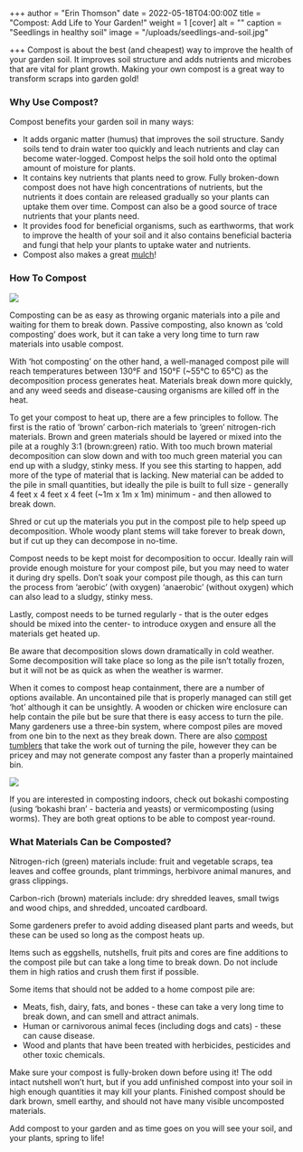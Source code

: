 +++
author = "Erin Thomson"
date = 2022-05-18T04:00:00Z
title = "Compost: Add Life to Your Garden!"
weight = 1
[cover]
alt = ""
caption = "Seedlings in healthy soil"
image = "/uploads/seedlings-and-soil.jpg"

+++
Compost is about the best (and cheapest) way to improve the health of your garden soil. It improves soil structure and adds nutrients and microbes that are vital for plant growth. Making your own compost is a great way to transform scraps into garden gold!

### Why Use Compost?

Compost benefits your garden soil in many ways:

* It adds organic matter (humus) that improves the soil structure. Sandy soils tend to drain water too quickly and leach nutrients and clay can become water-logged. Compost helps the soil hold onto the optimal amount of moisture for plants.
* It contains key nutrients that plants need to grow. Fully broken-down compost does not have high concentrations of nutrients, but the nutrients it does contain are released gradually so your plants can uptake them over time. Compost can also be a good source of trace nutrients that your plants need.
* It provides food for beneficial organisms, such as earthworms, that work to improve the health of your soil and it also contains beneficial bacteria and fungi that help your plants to uptake water and nutrients.
* Compost also makes a great [mulch](https://blog.planter.garden/)!

### How To Compost

![](/uploads/compost-bin.jpg)

Composting can be as easy as throwing organic materials into a pile and waiting for them to break down. Passive composting, also known as ‘cold composting’ does work, but it can take a very long time to turn raw materials into usable compost.

With ‘hot composting’ on the other hand, a well-managed compost pile will reach temperatures between 130°F and 150°F (\~55°C to 65°C) as the decomposition process generates heat. Materials break down more quickly, and any weed seeds and disease-causing organisms are killed off in the heat.

To get your compost to heat up, there are a few principles to follow. The first is the ratio of ‘brown’ carbon-rich materials to ‘green’ nitrogen-rich materials. Brown and green materials should be layered or mixed into the pile at a roughly 3:1 (brown:green) ratio. With too much brown material decomposition can slow down and with too much green material you can end up with a sludgy, stinky mess. If you see this starting to happen, add more of the type of material that is lacking. New material can be added to the pile in small quantities, but ideally the pile is built to full size - generally 4 feet x 4 feet x 4 feet (\~1m x 1m x 1m) minimum - and then allowed to break down.

Shred or cut up the materials you put in the compost pile to help speed up decomposition. Whole woody plant stems will take forever to break down, but if cut up they can decompose in no-time.

Compost needs to be kept moist for decomposition to occur. Ideally rain will provide enough moisture for your compost pile, but you may need to water it during dry spells. Don’t soak your compost pile though, as this can turn the process from ‘aerobic’ (with oxygen) ‘anaerobic’ (without oxygen) which can also lead to a sludgy, stinky mess.

Lastly, compost needs to be turned regularly - that is the outer edges should be mixed into the center- to introduce oxygen and ensure all the materials get heated up.

Be aware that decomposition slows down dramatically in cold weather. Some decomposition will take place so long as the pile isn’t totally frozen, but it will not be as quick as when the weather is warmer.

When it comes to compost heap containment, there are a number of options available. An uncontained pile that is properly managed can still get ‘hot’ although it can be unsightly. A wooden or chicken wire enclosure can help contain the pile but be sure that there is easy access to turn the pile. Many gardeners use a three-bin system, where compost piles are moved from one bin to the next as they break down. There are also [compost tumblers](https://www.amazon.com/s?k=compost+tumbler&crid=AW1KFM0FOMY7&sprefix=compost+tumbler%2Caps%2C95&ref=nb_sb_noss_1) that take the work out of turning the pile, however they can be pricey and may not generate compost any faster than a properly maintained bin.

![](/uploads/compost-tumbler.jpg)

If you are interested in composting indoors, check out bokashi composting (using ‘bokashi bran’ - bacteria and yeasts) or vermicomposting (using worms). They are both great options to be able to compost year-round.

### What Materials Can be Composted?

Nitrogen-rich (green) materials include: fruit and vegetable scraps, tea leaves and coffee grounds, plant trimmings, herbivore animal manures, and grass clippings.

Carbon-rich (brown) materials include: dry shredded leaves, small twigs and wood chips, and shredded, uncoated cardboard.

Some gardeners prefer to avoid adding diseased plant parts and weeds, but these can be used so long as the compost heats up.

Items such as eggshells, nutshells, fruit pits and cores are fine additions to the compost pile but can take a long time to break down. Do not include them in high ratios and crush them first if possible.

Some items that should not be added to a home compost pile are:

* Meats, fish, dairy, fats, and bones - these can take a very long time to break down, and can smell and attract animals.
* Human or carnivorous animal feces (including dogs and cats) - these can cause disease.
* Wood and plants that have been treated with herbicides, pesticides and other toxic chemicals.

Make sure your compost is fully-broken down before using it! The odd intact nutshell won’t hurt, but if you add unfinished compost into your soil in high enough quantities it may kill your plants. Finished compost should be dark brown, smell earthy, and should not have many visible uncomposted materials.

Add compost to your garden and as time goes on you will see your soil, and your plants, spring to life!